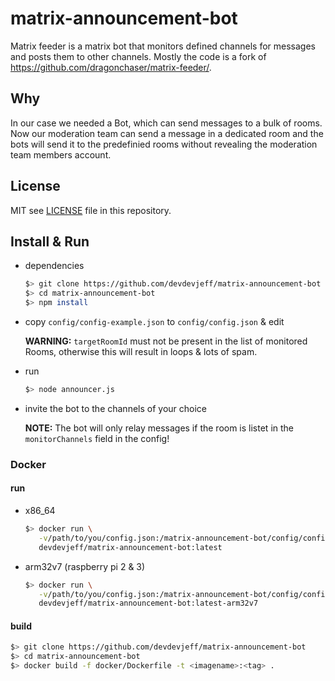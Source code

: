 # matrix-announcement-bot

Matrix feeder is a matrix bot that monitors defined channels for messages and posts them to other channels.
Mostly the code is a fork of https://github.com/dragonchaser/matrix-feeder/.

## Why

In our case we needed a Bot, which can send messages to a bulk of rooms. Now our moderation team can send a message in a dedicated room and the bots will send it to the 
predefinied rooms without revealing the moderation team members account.

## License

MIT see [LICENSE](https://github.com/devdevjeff/matrix-announcement-bot/blob/master/LICENSE) file in this repository.

## Install & Run

- dependencies

  ```bash
  $> git clone https://github.com/devdevjeff/matrix-announcement-bot
  $> cd matrix-announcement-bot
  $> npm install
- copy `config/config-example.json` to `config/config.json` & edit

  **WARNING:** `targetRoomId` must not be present in the list of monitored Rooms, otherwise this will result in loops & lots of spam.

- run

  ```bash
  $> node announcer.js
  ```

- invite the bot to the channels of your choice

  **NOTE:** The bot will only relay messages if the room is listet in the `monitorChannels` field in the config!

### Docker

#### run

- x86_64
  ```bash
  $> docker run \
     -v/path/to/you/config.json:/matrix-announcement-bot/config/config.json \
     devdevjeff/matrix-announcement-bot:latest
  ```

- arm32v7 (raspberry pi 2 & 3)
  ```bash
  $> docker run \
     -v/path/to/you/config.json:/matrix-announcement-bot/config/config.json \
     devdevjeff/matrix-announcement-bot:latest-arm32v7
  ```

#### build

  ```bash
  $> git clone https://github.com/devdevjeff/matrix-announcement-bot
  $> cd matrix-announcement-bot
  $> docker build -f docker/Dockerfile -t <imagename>:<tag> .
  ```
